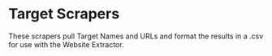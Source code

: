 Target Scrapers
===============

These scrapers pull Target Names and URLs and format the results in a .csv for use with the Website Extractor.